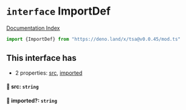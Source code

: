 # `interface` ImportDef

[Documentation Index](../README.md)

```ts
import {ImportDef} from "https://deno.land/x/tsa@v0.0.45/mod.ts"
```

## This interface has

- 2 properties:
[src](#-src-string),
[imported](#-imported-string)


#### 📄 src: `string`



#### 📄 imported?: `string`



